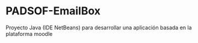 # PADSOF-EmailBox
Proyecto Java (IDE NetBeans) para desarrollar una aplicación basada en la plataforma moodle
